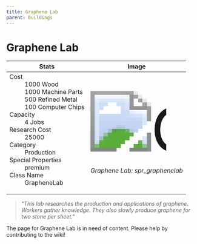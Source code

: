```yaml
---
title: Graphene Lab
parent: Buildings
---
```

# Graphene Lab

[//]: # (Pre-generated content)
<table><thead><tr><th>Stats</th><th>Image</th></tr></thead><tbody><tr><td><dl><dt>Cost</dt><dd>1000 Wood<br>1000 Machine Parts<br>500 Refined Metal<br>100 Computer Chips</dd><dt>Capacity</dt><dd>4 Jobs</dd><dt>Research Cost</dt><dd>25000</dd><dt>Category</dt><dd>Production</dd><dt>Special Properties</dt><dd>premium</dd><dt>Class Name</dt><dd>GrapheneLab</dd></dl></td><td><style>.building-image {width: 200px;height: 200px;overflow: hidden;position: relative;}.building-image img {image-rendering: pixelated;object-fit: none;transform: scale(10);transform-origin: left top;position: absolute;left: 0;top: 0;}</style><div class="building-image"><img style="object-position: -641px -855px;" src="https://tfe2-wiki.github.io/assets/sprites.png" alt="Graphene Lab Back"><img style="object-position: -619px -855px;" src="https://tfe2-wiki.github.io/assets/sprites.png" alt="Graphene Lab"></div><i>Graphene Lab: spr_graphenelab</i></td></tr></tbody></table><blockquote><i>"This lab researches the production and applications of graphene. Workers gather knowledge. They also slowly produce graphene for two stone per sheet."</i></blockquote>

The page for Graphene Lab is in need of content. Please help by contributing to the wiki!
